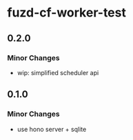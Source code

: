 # fuzd-cf-worker-test

## 0.2.0

### Minor Changes

- wip: simplified scheduler api

## 0.1.0

### Minor Changes

- use hono server + sqlite
